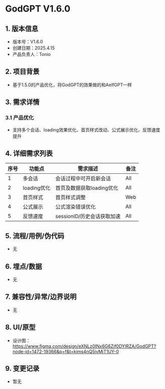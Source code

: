 # GodGPT V1.6.0

## 1. 版本信息
- 版本号：V1.6.0
- 创建日期：2025.4.15
- 产品负责人：Tonio

## 2. 项目背景
- 基于1.5.0的产品优化，将GodGPT的效果做的和AelfGPT一样

## 3. 需求详情
### 3.1 产品优化
- 支持多个会话、loading效果优化、首页样式改动、公式展示优化、反馈速度提升

## 4. 详细需求列表
| 序号 | 功能点 | 需求描述 | 备注 |
|------|--------|----------|------|
| 1    | 多会话 | 会话过程中可开启新会话 | All |
| 2    | loading优化 | 首页及数据获取loading优化 | All |
| 3    | 首页样式 | 首页样式调整 | Web |
| 4    | 公式展示 | 公式渲染错误优化 | All |
| 5    | 反馈速度 | sessionID/历史会话获取加速 | All |

## 5. 流程/用例/伪代码
- 无

## 6. 埋点/数据
- 无

## 7. 兼容性/异常/边界说明
- 无

## 8. UI/原型
- 设计图：https://www.figma.com/design/eXNLz0INx6G6Zif0DYlRZA/GodGPT?node-id=1472-19366&p=f&t=kims4nQ5ivMjT1UY-0

## 9. 变更记录
- 暂无

